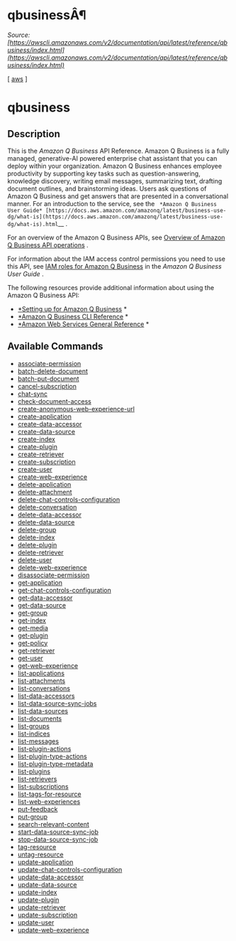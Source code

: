 # qbusinessÂ¶

*Source: [https://awscli.amazonaws.com/v2/documentation/api/latest/reference/qbusiness/index.html](https://awscli.amazonaws.com/v2/documentation/api/latest/reference/qbusiness/index.html)*

[ [aws](https://awscli.amazonaws.com/v2/documentation/api/latest/reference/index.html#cli-aws) ]

# qbusiness

## Description

This is the *Amazon Q Business* API Reference. Amazon Q Business is a fully managed, generative-AI powered enterprise chat assistant that you can deploy within your organization. Amazon Q Business enhances employee productivity by supporting key tasks such as question-answering, knowledge discovery, writing email messages, summarizing text, drafting document outlines, and brainstorming ideas. Users ask questions of Amazon Q Business and get answers that are presented in a conversational manner. For an introduction to the service, see the ` *Amazon Q Business User Guide* [https://docs.aws.amazon.com/amazonq/latest/business-use-dg/what-is](https://docs.aws.amazon.com/amazonq/latest/business-use-dg/what-is).html`__ .

For an overview of the Amazon Q Business APIs, see [Overview of Amazon Q Business API operations](https://docs.aws.amazon.com/amazonq/latest/business-use-dg/api-ref.html#api-overview) .

For information about the IAM access control permissions you need to use this API, see [IAM roles for Amazon Q Business](https://docs.aws.amazon.com/amazonq/latest/business-use-dg/iam-roles.html) in the *Amazon Q Business User Guide* .

The following resources provide additional information about using the Amazon Q Business API:

- [*](https://awscli.amazonaws.com/v2/documentation/api/latest/reference/qbusiness/index.html#id1)[Setting up for Amazon Q Business](https://docs.aws.amazon.com/amazonq/latest/business-use-dg/setting-up.html) *
- [*](https://awscli.amazonaws.com/v2/documentation/api/latest/reference/qbusiness/index.html#id3)[Amazon Q Business CLI Reference](https://awscli.amazonaws.com/v2/documentation/api/latest/reference/qbusiness/index.html) *
- [*](https://awscli.amazonaws.com/v2/documentation/api/latest/reference/qbusiness/index.html#id5)[Amazon Web Services General Reference](https://docs.aws.amazon.com/general/latest/gr/amazonq.html) *

## Available Commands

- [associate-permission](https://awscli.amazonaws.com/v2/documentation/api/latest/reference/qbusiness/associate-permission.html)
- [batch-delete-document](https://awscli.amazonaws.com/v2/documentation/api/latest/reference/qbusiness/batch-delete-document.html)
- [batch-put-document](https://awscli.amazonaws.com/v2/documentation/api/latest/reference/qbusiness/batch-put-document.html)
- [cancel-subscription](https://awscli.amazonaws.com/v2/documentation/api/latest/reference/qbusiness/cancel-subscription.html)
- [chat-sync](https://awscli.amazonaws.com/v2/documentation/api/latest/reference/qbusiness/chat-sync.html)
- [check-document-access](https://awscli.amazonaws.com/v2/documentation/api/latest/reference/qbusiness/check-document-access.html)
- [create-anonymous-web-experience-url](https://awscli.amazonaws.com/v2/documentation/api/latest/reference/qbusiness/create-anonymous-web-experience-url.html)
- [create-application](https://awscli.amazonaws.com/v2/documentation/api/latest/reference/qbusiness/create-application.html)
- [create-data-accessor](https://awscli.amazonaws.com/v2/documentation/api/latest/reference/qbusiness/create-data-accessor.html)
- [create-data-source](https://awscli.amazonaws.com/v2/documentation/api/latest/reference/qbusiness/create-data-source.html)
- [create-index](https://awscli.amazonaws.com/v2/documentation/api/latest/reference/qbusiness/create-index.html)
- [create-plugin](https://awscli.amazonaws.com/v2/documentation/api/latest/reference/qbusiness/create-plugin.html)
- [create-retriever](https://awscli.amazonaws.com/v2/documentation/api/latest/reference/qbusiness/create-retriever.html)
- [create-subscription](https://awscli.amazonaws.com/v2/documentation/api/latest/reference/qbusiness/create-subscription.html)
- [create-user](https://awscli.amazonaws.com/v2/documentation/api/latest/reference/qbusiness/create-user.html)
- [create-web-experience](https://awscli.amazonaws.com/v2/documentation/api/latest/reference/qbusiness/create-web-experience.html)
- [delete-application](https://awscli.amazonaws.com/v2/documentation/api/latest/reference/qbusiness/delete-application.html)
- [delete-attachment](https://awscli.amazonaws.com/v2/documentation/api/latest/reference/qbusiness/delete-attachment.html)
- [delete-chat-controls-configuration](https://awscli.amazonaws.com/v2/documentation/api/latest/reference/qbusiness/delete-chat-controls-configuration.html)
- [delete-conversation](https://awscli.amazonaws.com/v2/documentation/api/latest/reference/qbusiness/delete-conversation.html)
- [delete-data-accessor](https://awscli.amazonaws.com/v2/documentation/api/latest/reference/qbusiness/delete-data-accessor.html)
- [delete-data-source](https://awscli.amazonaws.com/v2/documentation/api/latest/reference/qbusiness/delete-data-source.html)
- [delete-group](https://awscli.amazonaws.com/v2/documentation/api/latest/reference/qbusiness/delete-group.html)
- [delete-index](https://awscli.amazonaws.com/v2/documentation/api/latest/reference/qbusiness/delete-index.html)
- [delete-plugin](https://awscli.amazonaws.com/v2/documentation/api/latest/reference/qbusiness/delete-plugin.html)
- [delete-retriever](https://awscli.amazonaws.com/v2/documentation/api/latest/reference/qbusiness/delete-retriever.html)
- [delete-user](https://awscli.amazonaws.com/v2/documentation/api/latest/reference/qbusiness/delete-user.html)
- [delete-web-experience](https://awscli.amazonaws.com/v2/documentation/api/latest/reference/qbusiness/delete-web-experience.html)
- [disassociate-permission](https://awscli.amazonaws.com/v2/documentation/api/latest/reference/qbusiness/disassociate-permission.html)
- [get-application](https://awscli.amazonaws.com/v2/documentation/api/latest/reference/qbusiness/get-application.html)
- [get-chat-controls-configuration](https://awscli.amazonaws.com/v2/documentation/api/latest/reference/qbusiness/get-chat-controls-configuration.html)
- [get-data-accessor](https://awscli.amazonaws.com/v2/documentation/api/latest/reference/qbusiness/get-data-accessor.html)
- [get-data-source](https://awscli.amazonaws.com/v2/documentation/api/latest/reference/qbusiness/get-data-source.html)
- [get-group](https://awscli.amazonaws.com/v2/documentation/api/latest/reference/qbusiness/get-group.html)
- [get-index](https://awscli.amazonaws.com/v2/documentation/api/latest/reference/qbusiness/get-index.html)
- [get-media](https://awscli.amazonaws.com/v2/documentation/api/latest/reference/qbusiness/get-media.html)
- [get-plugin](https://awscli.amazonaws.com/v2/documentation/api/latest/reference/qbusiness/get-plugin.html)
- [get-policy](https://awscli.amazonaws.com/v2/documentation/api/latest/reference/qbusiness/get-policy.html)
- [get-retriever](https://awscli.amazonaws.com/v2/documentation/api/latest/reference/qbusiness/get-retriever.html)
- [get-user](https://awscli.amazonaws.com/v2/documentation/api/latest/reference/qbusiness/get-user.html)
- [get-web-experience](https://awscli.amazonaws.com/v2/documentation/api/latest/reference/qbusiness/get-web-experience.html)
- [list-applications](https://awscli.amazonaws.com/v2/documentation/api/latest/reference/qbusiness/list-applications.html)
- [list-attachments](https://awscli.amazonaws.com/v2/documentation/api/latest/reference/qbusiness/list-attachments.html)
- [list-conversations](https://awscli.amazonaws.com/v2/documentation/api/latest/reference/qbusiness/list-conversations.html)
- [list-data-accessors](https://awscli.amazonaws.com/v2/documentation/api/latest/reference/qbusiness/list-data-accessors.html)
- [list-data-source-sync-jobs](https://awscli.amazonaws.com/v2/documentation/api/latest/reference/qbusiness/list-data-source-sync-jobs.html)
- [list-data-sources](https://awscli.amazonaws.com/v2/documentation/api/latest/reference/qbusiness/list-data-sources.html)
- [list-documents](https://awscli.amazonaws.com/v2/documentation/api/latest/reference/qbusiness/list-documents.html)
- [list-groups](https://awscli.amazonaws.com/v2/documentation/api/latest/reference/qbusiness/list-groups.html)
- [list-indices](https://awscli.amazonaws.com/v2/documentation/api/latest/reference/qbusiness/list-indices.html)
- [list-messages](https://awscli.amazonaws.com/v2/documentation/api/latest/reference/qbusiness/list-messages.html)
- [list-plugin-actions](https://awscli.amazonaws.com/v2/documentation/api/latest/reference/qbusiness/list-plugin-actions.html)
- [list-plugin-type-actions](https://awscli.amazonaws.com/v2/documentation/api/latest/reference/qbusiness/list-plugin-type-actions.html)
- [list-plugin-type-metadata](https://awscli.amazonaws.com/v2/documentation/api/latest/reference/qbusiness/list-plugin-type-metadata.html)
- [list-plugins](https://awscli.amazonaws.com/v2/documentation/api/latest/reference/qbusiness/list-plugins.html)
- [list-retrievers](https://awscli.amazonaws.com/v2/documentation/api/latest/reference/qbusiness/list-retrievers.html)
- [list-subscriptions](https://awscli.amazonaws.com/v2/documentation/api/latest/reference/qbusiness/list-subscriptions.html)
- [list-tags-for-resource](https://awscli.amazonaws.com/v2/documentation/api/latest/reference/qbusiness/list-tags-for-resource.html)
- [list-web-experiences](https://awscli.amazonaws.com/v2/documentation/api/latest/reference/qbusiness/list-web-experiences.html)
- [put-feedback](https://awscli.amazonaws.com/v2/documentation/api/latest/reference/qbusiness/put-feedback.html)
- [put-group](https://awscli.amazonaws.com/v2/documentation/api/latest/reference/qbusiness/put-group.html)
- [search-relevant-content](https://awscli.amazonaws.com/v2/documentation/api/latest/reference/qbusiness/search-relevant-content.html)
- [start-data-source-sync-job](https://awscli.amazonaws.com/v2/documentation/api/latest/reference/qbusiness/start-data-source-sync-job.html)
- [stop-data-source-sync-job](https://awscli.amazonaws.com/v2/documentation/api/latest/reference/qbusiness/stop-data-source-sync-job.html)
- [tag-resource](https://awscli.amazonaws.com/v2/documentation/api/latest/reference/qbusiness/tag-resource.html)
- [untag-resource](https://awscli.amazonaws.com/v2/documentation/api/latest/reference/qbusiness/untag-resource.html)
- [update-application](https://awscli.amazonaws.com/v2/documentation/api/latest/reference/qbusiness/update-application.html)
- [update-chat-controls-configuration](https://awscli.amazonaws.com/v2/documentation/api/latest/reference/qbusiness/update-chat-controls-configuration.html)
- [update-data-accessor](https://awscli.amazonaws.com/v2/documentation/api/latest/reference/qbusiness/update-data-accessor.html)
- [update-data-source](https://awscli.amazonaws.com/v2/documentation/api/latest/reference/qbusiness/update-data-source.html)
- [update-index](https://awscli.amazonaws.com/v2/documentation/api/latest/reference/qbusiness/update-index.html)
- [update-plugin](https://awscli.amazonaws.com/v2/documentation/api/latest/reference/qbusiness/update-plugin.html)
- [update-retriever](https://awscli.amazonaws.com/v2/documentation/api/latest/reference/qbusiness/update-retriever.html)
- [update-subscription](https://awscli.amazonaws.com/v2/documentation/api/latest/reference/qbusiness/update-subscription.html)
- [update-user](https://awscli.amazonaws.com/v2/documentation/api/latest/reference/qbusiness/update-user.html)
- [update-web-experience](https://awscli.amazonaws.com/v2/documentation/api/latest/reference/qbusiness/update-web-experience.html)